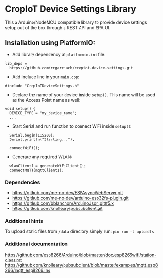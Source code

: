 # CropIoT Device Settings Library

This a Arduino/NodeMCU compatible library to provide device settings setup out of the box through a REST API and SPA UI.

## Installation using PlatformIO:
- Add library dependency at `platformio.ini` file:
```
lib_deps =
  https://github.com/rrgarciach/cropiot-device-settings.git
```
- Add include line in your `main.cpp`:
```
#include "CropIoTDeviceSettings.h"
```
- Declare the name of your device inside `setup()`. This name will be used as the Access Point name as well:
```
void setup() {
  DEVICE_TYPE = "my_device_name";
  ...
```
- Start Serial and run function to connect WiFi inside `setup()`:
```
  Serial.begin(115200);
  Serial.println("Starting...");

  connectWiFi();
```
- Generate any required WLAN:
```
  wlanClient1 = generateWiFiClient();
  connectMQTT(mqttClient1);
```

### Dependencies

- https://github.com/me-no-dev/ESPAsyncWebServer.git
- https://github.com/me-no-dev/arduino-esp32fs-plugin.git
- https://github.com/bblanchon/ArduinoJson.git#5.x
- https://github.com/knolleary/pubsubclient.git

### Additional hints
To upload static files from `/data` directory simply run:
`pio run -t uploadfs`

### Additional documentation
https://github.com/esp8266/Arduino/blob/master/doc/esp8266wifi/station-class.rst
https://github.com/knolleary/pubsubclient/blob/master/examples/mqtt_esp8266/mqtt_esp8266.ino
